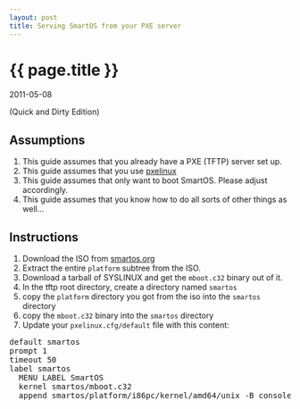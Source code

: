 ```yaml
---
layout: post
title: Serving SmartOS from your PXE server
---
```


# {{ page.title }}
<p class="meta">2011-05-08</p>
(Quick and Dirty Edition)

## Assumptions
 1. This guide assumes that you already have a PXE (TFTP) server set up.
 1. This guide assumes that you use [pxelinux](http://syslinux.zytor.com/wiki/index.php/PXELINUX)
 1. This guide assumes that only want to boot SmartOS.  Please adjust accordingly.
 1. This guide assumes that you know how to do all sorts of other things as well...

## Instructions
 1. Download the ISO from [smartos.org](http://smartos.org/)
 1. Extract the entire `platform` subtree from the ISO.
 1. Download a tarball of SYSLINUX and get the `mboot.c32` binary out of it.
 1. In the tftp root directory, create a directory named <code>smartos</code>
 1. copy the `platform` directory you got from the iso into the `smartos` directory
 1. copy the `mboot.c32` binary into the `smartos` directory
 1. Update your `pxelinux.cfg/default` file with this content:
 <pre>
default smartos
prompt 1
timeout 50
label smartos
  MENU LABEL SmartOS
  kernel smartos/mboot.c32
  append smartos/platform/i86pc/kernel/amd64/unix -B console=text,standalone=true,noimport=true,root_shadow='$5$2HOHRnK3$NvLlm.1KQBbB0WjoP7xcIwGnllhzp2HnT.mDO7DpxYA' --- smartos/platform/i86pc/amd64/boot_archive
</pre>
